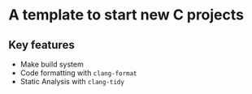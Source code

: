 # A template to start new C projects

## Key features

- Make build system
- Code formatting with `clang-format`
- Static Analysis with `clang-tidy`
